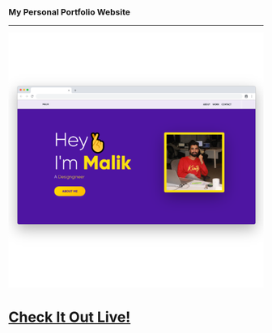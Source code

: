 ### My Personal Portfolio Website

<hr>

<a href="https://malikbagwala.dev">
<img src="https://github.com/MalikBagwala/creative-malik-portfolio/blob/master/static/images/creative-malik-portfolio.png"></a>

<a href="https://malikbagwala.dev"><h1> Check It Out Live!</a>
